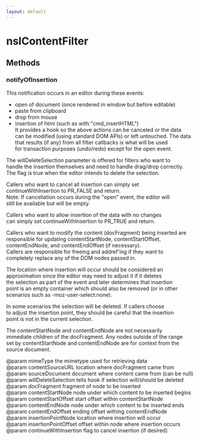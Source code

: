 ```yaml
---
layout: default
---
```


# nsIContentFilter #

## Methods ##

### notifyOfInsertion ###
  
This notification occurs in an editor during these events:  
   * open of document (once rendered in window but before editable)  
   * paste from clipboard  
   * drop from mouse  
   * insertion of html (such as with "cmd_insertHTML")  
It provides a hook so the above actions can be canceled or the data  
can be modified (using standard DOM APIs) or left untouched.  The data  
that results (if any) from all filter callbacks is what will be used  
for transaction purposes (undo/redo) except for the open event.  
  
The willDeleteSelection parameter is offered for filters who want to  
handle the insertion themselves and need to handle drag/drop correctly.  
The flag is true when the editor intends to delete the selection.  
  
Callers who want to cancel all insertion can simply set  
continueWithInsertion to PR_FALSE and return.  
Note: If cancellation occurs during the "open" event, the editor will  
still be available but will be empty.  
  
Callers who want to allow insertion of the data with no changes  
can simply set continueWithInsertion to PR_TRUE and return.  
  
Callers who want to modify the content (docFragment) being inserted are   
responsible for updating contentStartNode, contentStartOffset,   
contentEndNode, and contentEndOffset (if necessary).    
Callers are responsible for freeing and addref'ing if they want to   
completely replace any of the DOM nodes passed in.  
  
The location where insertion will occur should be considered an  
approximation since the editor may need to adjust it if it deletes  
the selection as part of the event and later determines that insertion  
point is an empty container which should also be removed (or in other  
scenarios such as -moz-user-select:none).  
  
In some scenarios the selection will be deleted.  If callers choose  
to adjust the insertion point, they should be careful that the insertion  
point is not in the current selection.  
  
The contentStartNode and contentEndNode are not necessarily  
immediate children of the docFragment.  Any nodes outside of the range  
set by contentStartNode and contentEndNode are for context from the  
source document.  
  
@param mimeType          the mimetype used for retrieving data  
@param contentSourceURL  location where docFragment came from  
@param sourceDocument      document where content came from (can be null)  
@param willDeleteSelection tells hook if selection will/should be deleted  
@param docFragment         fragment of node to be inserted  
@param contentStartNode    node under which content to be inserted begins  
@param contentStartOffset  start offset within contentStartNode  
@param contentEndNode      node under which content to be inserted ends  
@param contentEndOffset    ending offset withing contentEndNode  
@param insertionPointNode     location where insertion will occur  
@param insertionPointOffset   offset within node where insertion occurs  
@param continueWithInsertion  flag to cancel insertion (if desired)  
  
